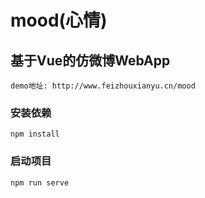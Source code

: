 # mood(心情)

## 基于Vue的仿微博WebApp
```
demo地址: http://www.feizhouxianyu.cn/mood
```

### 安装依赖
```
npm install
```

### 启动项目
```
npm run serve
```